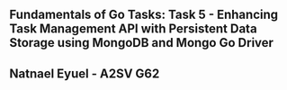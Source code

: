 ## Fundamentals of Go Tasks: Task 5 - Enhancing Task Management API with Persistent Data Storage using MongoDB and Mongo Go Driver

## Natnael Eyuel - A2SV G62 

